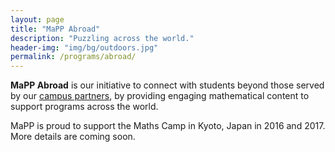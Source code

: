 ```yaml
---
layout: page
title: "MaPP Abroad"
description: "Puzzling across the world."
header-img: "img/bg/outdoors.jpg"
permalink: /programs/abroad/
---
```


**MaPP Abroad** is our initiative to connect with students beyond those served
by our [campus partners](/campuses/), by providing engaging mathematical
content to support programs across the world.

MaPP is proud to support the Maths Camp in Kyoto, Japan in 2016 and 2017.
More details are coming soon.
